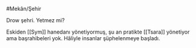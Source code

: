 #Mekân/Şehir

Drow şehri. Yetmez mi?

Eskiden [[Sym]] hanedanı yönetiyormuş, şu an pratikte [[Tsara]] yönetiyor ama başrahibeleri yok. Hâliyle insanlar şüphelenmeye başladı.